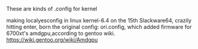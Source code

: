 These are kinds of .config for kernel

making localyesconfig in linux kernel-6.4 on the 15th Slackware64, crazily hitting enter, born the original config: ori.config, which added firmware for 6700xt's amdgpu,according to gentoo wiki. https://wiki.gentoo.org/wiki/Amdgpu
